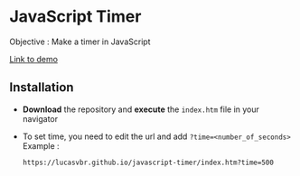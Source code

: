 # JavaScript Timer

Objective : Make a timer in JavaScript

[Link to demo](https://lucasvbr.github.io/javascript-timer/?time=300)

## Installation

-   **Download** the repository and **execute** the `index.htm` file in your navigator

-   To set time, you need to edit the url and add `?time=<number_of_seconds>`
    Example :

    ```url
    https://lucasvbr.github.io/javascript-timer/index.htm?time=500
    ```

    
